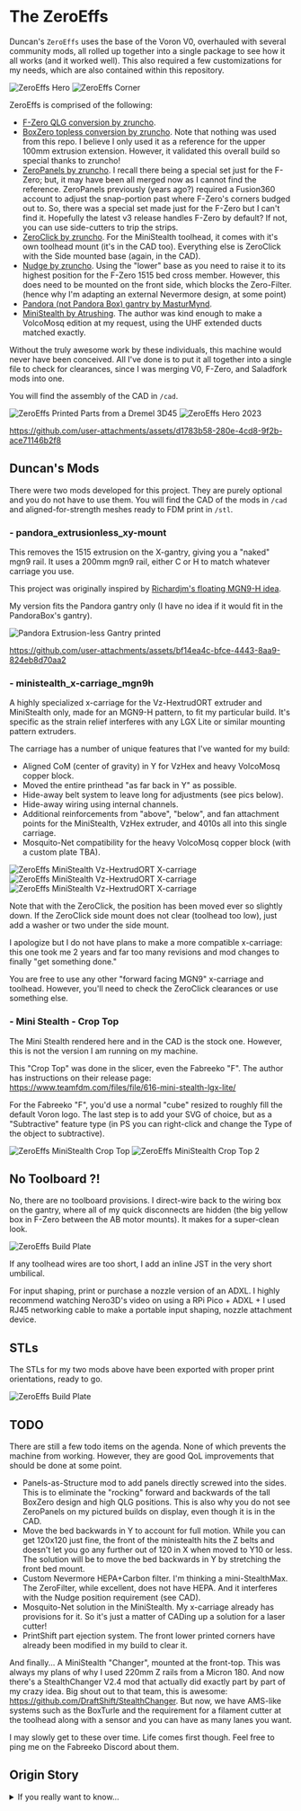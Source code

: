 # The ZeroEffs

Duncan's `ZeroEffs` uses the base of the Voron V0, overhauled with several community mods, all rolled up together into a single package to see how it all works (and it worked well).  This also required a few customizations for my needs, which are also contained within this repository.

![ZeroEffs Hero](i/ZeroEffs-1.png) ![ZeroEffs Corner](i/ZeroEffs-2.png)

ZeroEffs is comprised of the following:

- [F-Zero QLG conversion by zruncho](https://github.com/zruncho3d/f-zero).
- [BoxZero topless conversion by zruncho](https://github.com/zruncho3d/BoxZero). Note that nothing was used from this repo.  I believe I only used it as a reference for the upper 100mm extrusion extension.  However, it validated this overall build so special thanks to zruncho!
- [ZeroPanels by zruncho](https://github.com/zruncho3d/ZeroPanels). I recall there being a special set just for the F-Zero; but, it may have been all merged now as I cannot find the reference.  ZeroPanels previously (years ago?) required a Fusion360 account to adjust the snap-portion past where F-Zero's corners budged out to.  So, there was a special set made just for the F-Zero but I can't find it.  Hopefully the latest v3 release handles F-Zero by default?  If not, you can use side-cutters to trip the strips.
- [ZeroClick by zruncho](https://github.com/zruncho3d/ZeroClick). For the MiniStealth toolhead, it comes with it's own toolhead mount (it's in the CAD too).  Everything else is ZeroClick with the Side mounted base (again, in the CAD).
- [Nudge by zruncho](https://github.com/zruncho3d/nudge). Using the "lower" base as you need to raise it to its highest position for the F-Zero 1515 bed cross member.  However, this does need to be mounted on the front side, which blocks the Zero-Filter.  (hence why I'm adapting an external Nevermore design, at some point)
- [Pandora (not Pandora Box) gantry by MasturMynd](https://github.com/MasturMynd/Pandora).
- [MiniStealth by Atrushing](https://www.teamfdm.com/files/file/616-mini-stealth-lgx-lite/).  The author was kind enough to make a VolcoMosq edition at my request, using the UHF extended ducts matched exactly.

Without the truly awesome work by these individuals, this machine would never have been conceived.  All I've done is to put it all together into a single file to check for clearances, since I was merging V0, F-Zero, and Saladfork mods into one.

You will find the assembly of the CAD in `/cad`.

![ZeroEffs Printed Parts from a Dremel 3D45](i/f-zero-printed.jpg)
![ZeroEffs Hero 2023](i/zeroeffs-hero-2023.jpg)

https://github.com/user-attachments/assets/d1783b58-280e-4cd8-9f2b-ace71146b2f8

## Duncan's Mods

There were two mods developed for this project.  They are purely optional and you do not have to use them.  You will find the CAD of the mods in `/cad` and aligned-for-strength meshes ready to FDM print in `/stl`.

### - **pandora_extrusionless_xy-mount**

This removes the 1515 extrusion on the X-gantry, giving you a "naked" mgn9 rail.  It uses a 200mm mgn9 rail, either C or H to match whatever carriage you use.  

This project was originally inspired by [Richardjm's floating MGN9-H idea](https://github.com/richardjm/voron-parts/tree/main/voron-0.1/Mgn9h).

My version fits the Pandora gantry only (I have no idea if it would fit in the PandoraBox's gantry).

![Pandora Extrusion-less Gantry printed](i/pandora-extrusionless-xy_joint.jpg)

https://github.com/user-attachments/assets/bf14ea4c-bfce-4443-8aa9-824eb8d70aa2


### - **ministealth_x-carriage_mgn9h**

A highly specialized x-carriage for the Vz-HextrudORT extruder and MiniStealth only, made for an MGN9-H pattern, to fit my particular build.  It's specific as the strain relief interferes with any LGX Lite or similar mounting pattern extruders.

The carriage has a number of unique features that I've wanted for my build:

- Aligned CoM (center of gravity) in Y for VzHex and heavy VolcoMosq copper block.
- Moved the entire printhead "as far back in Y" as possible.
- Hide-away belt system to leave long for adjustments (see pics below).
- Hide-away wiring using internal channels.
- Additional reinforcements from "above", "below", and fan attachment points for the MiniStealth, VzHex extruder, and 4010s all into this single carriage.
- Mosquito-Net compatibility for the heavy VolcoMosq copper block (with a custom plate TBA).

![ZeroEffs MiniStealth Vz-HextrudORT X-carriage](i/zeroeffs-ministealth-vzhex-xcarriage.png)
![ZeroEffs MiniStealth Vz-HextrudORT X-carriage](i/zeroeffs-ministealth-vzhex-xcarriage1.jpg)
![ZeroEffs MiniStealth Vz-HextrudORT X-carriage](i/zeroeffs-ministealth-vzhex-xcarriage2.jpg)

Note that with the ZeroClick, the position has been moved ever so slightly down.  If the ZeroClick side mount does not clear (toolhead too low), just add a washer or two under the side mount.

I apologize but I do not have plans to make a more compatible x-carriage: this one took me 2 years and far too many revisions and mod changes to finally "get something done."  

You are free to use any other "forward facing MGN9" x-carriage and toolhead.  However, you'll need to check the ZeroClick clearances or use something else.

### - Mini Stealth - Crop Top

The Mini Stealth rendered here and in the CAD is the stock one.  However, this is not the version I am running on my machine.  

This "Crop Top" was done in the slicer, even the Fabreeko "F".  The author has instructions on their release page: https://www.teamfdm.com/files/file/616-mini-stealth-lgx-lite/

For the Fabreeko "F", you'd use a normal "cube" resized to roughly fill the default Voron logo.  The last step is to add your SVG of choice, but as a "Subtractive" feature type (in PS you can right-click and change the Type of the object to subtractive).  

![ZeroEffs MiniStealth Crop Top](i/ministealth-crop-top.jpg) ![ZeroEffs MiniStealth Crop Top 2](i/ministealth-crop-top2.jpg)


## No Toolboard ?!

No, there are no toolboard provisions.  I direct-wire back to the wiring box on the gantry, where all of my quick disconnects are hidden (the big yellow box in F-Zero between the AB motor mounts).  It makes for a super-clean look.  

![ZeroEffs Build Plate](i/zeroeffs-toolhead-wiring.jpg)

If any toolhead wires are too short, I add an inline JST in the very short umbilical. 

For input shaping, print or purchase a nozzle version of an ADXL.  I highly recommend watching Nero3D's video on using a RPi Pico + ADXL + I used RJ45 networking cable to make a portable input shaping, nozzle attachment device.


## STLs

The STLs for my two mods above have been exported with proper print orientations, ready to go.

![ZeroEffs Build Plate](i/mods-slicer-preview.png)


## TODO

There are still a few todo items on the agenda.  None of which prevents the machine from working.  However, they are good QoL improvements that should be done at some point.

- Panels-as-Structure mod to add panels directly screwed into the sides.  This is to eliminate the "rocking" forward and backwards of the tall BoxZero design and high QLG positions.  This is also why you do not see ZeroPanels on my pictured builds on display, even though it is in the CAD.
- Move the bed backwards in Y to account for full motion.  While you can get 120x120 just fine, the front of the ministealth hits the Z belts and doesn't let  you go any further out of 120 in X when moved to Y10 or less.  The solution will be to move the bed backwards in Y by stretching the front bed mount.
- Custom Nevermore HEPA+Carbon filter.  I'm thinking a mini-StealthMax.  The ZeroFilter, while excellent, does not have HEPA.  And it interferes with the Nudge position requirement (see CAD).
- Mosquito-Net solution in the MiniStealth.  My x-carriage already has provisions for it.  So it's just a matter of CADing up a solution for a laser cutter!
- PrintShift part ejection system.  The front lower printed corners have already been modified in my build to clear it.

And finally... A MiniStealth "Changer", mounted at the front-top.  This was always my plans of why I used 220mm Z rails from a Micron 180.  And now there's a StealthChanger V2.4 mod that actually did exactly part by part of my crazy idea.  Big shout out to that team, this is awesome: https://github.com/DraftShift/StealthChanger.  But now, we have AMS-like systems such as the BoxTurle and the requirement for a filament cutter at the toolhead along with a sensor and you can have as many lanes you want. 

I may slowly get to these over time.  Life comes first though.  Feel free to ping me on the Fabreeko Discord about them.


## Origin Story 

<details>
  <summary>If you really want to know...</summary>
  
  ![Dr McCoy and Captain Kirk - Fuck Deficit](i/dr-mccoy-you-owe-me.gif)

  "Zero Effs"

  This project originated during a difficult time in my life and stands as a testament to the odds.
  
</details>

